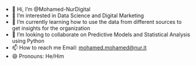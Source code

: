 - 👋 Hi, I’m @Mohamed-NurDigital
- 👀 I’m interested in Data Science and Digital Marketing
- 🌱 I’m currently learning how to use the data from different sources to get insights for the organization
- 💞️ I’m looking to collaborate on Predictive Models and Statistical Analysis using Python
- 📫 How to reach me
  Email: mohamed.mohamed@nur.it
- 😄 Pronouns: He/Him

<!---
Mohamed-NurDigital/Mohamed-NurDigital is a ✨ special ✨ repository because its `README.md` (this file) appears on your GitHub profile.
You can click the Preview link to take a look at your changes.
--->
